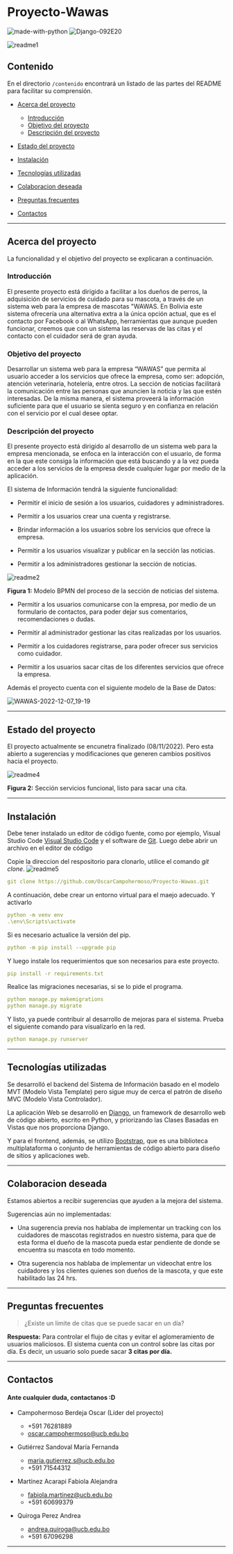 
# Proyecto-Wawas
![made-with-python](https://user-images.githubusercontent.com/104600219/206321166-9067db73-86b7-45a3-bcd4-fb3c4fd61b5c.svg)
![Django-092E20](https://user-images.githubusercontent.com/104600219/206321177-bc6cf37b-40b6-41bb-a3db-2d03ee47c238.svg)


![readme1](https://user-images.githubusercontent.com/104600297/206316683-9024e325-e342-4d64-bd8a-2a2e4b56ef23.png)


## Contenido <!-- omit in toc -->

En el directorio `/contenido` encontrará un listado de las partes del README para facilitar su comprensión.

- [Acerca del proyecto](#Acerca-del-proyecto)

  - [Introducción](#Introducción)
  - [Objetivo del proyecto](#Objetivo-del-proyecto)
  - [Descripción del proyecto](#Descripción-del-proyecto)

- [Estado del proyecto](#Estado-del-proyecto)

- [Instalación](#Instalación)

- [Tecnologías utilizadas](#Tecnologías-utilizadas)

- [Colaboracion deseada](#Colaboracion-deseada)

- [Preguntas frecuentes](#Preguntas-frecuentes)

- [Contactos](#Contactos)

------

## Acerca del proyecto

La funcionalidad y el objetivo del proyecto se explicaran a continuación.

### Introducción

El presente proyecto está dirigido a facilitar a los dueños de perros, la adquisición de servicios de cuidado para su mascota, a través de un sistema web para la empresa de mascotas "WAWAS. En Bolivia este sistema ofrecería una alternativa extra a la única opción actual, que es el contacto por Facebook o al WhatsApp, herramientas que aunque pueden funcionar, creemos que con un sistema las reservas de las citas y el contacto con el cuidador será de gran ayuda.

### Objetivo del proyecto

Desarrollar un sistema web para la empresa “WAWAS” que permita al usuario acceder a los servicios que ofrece la empresa, como ser: adopción, atención veterinaria, hotelería, entre otros. La sección de noticias facilitará la comunicación entre las personas que anuncien la noticia y las que estén interesadas. De la misma manera, el sistema proveerá la información suficiente para que el usuario se sienta seguro y en confianza en relación con el servicio por el cual desee optar.

### Descripción del proyecto

El presente proyecto está dirigido al desarrollo de un sistema web para la empresa mencionada, se enfoca en la interacción con el usuario, de forma en la que este consiga la información que está buscando y a la vez pueda acceder a los servicios de la empresa desde cualquier lugar por medio de la aplicación.

El sistema de Información tendrá la siguiente funcionalidad:
- Permitir el inicio de sesión a los usuarios, cuidadores y administradores.

- Permitir a los usuarios crear una cuenta y registrarse.

- Brindar información a los usuarios sobre los servicios que ofrece la empresa.

- Permitir a los usuarios visualizar y publicar en la sección las noticias.

- Permitir a los administradores gestionar la sección de noticias.

![readme2](https://user-images.githubusercontent.com/104600297/206316908-1a143435-a5f0-4381-b05c-19ec0c9e3aa3.jpg)

**Figura 1:** Modelo BPMN del proceso de la sección de noticias del sistema.

- Permitir a los usuarios comunicarse con la empresa, por medio de un formulario de contactos, para poder dejar sus comentarios, recomendaciones o dudas.

- Permitir al administrador gestionar las citas realizadas por los usuarios.

- Permitir a los cuidadores registrarse, para poder ofrecer sus servicios como cuidador.

- Permitir a los usuarios sacar citas de los diferentes servicios que ofrece la empresa.

Además el proyecto cuenta con el siguiente modelo de la Base de Datos:

![WAWAS-2022-12-07_19-19](https://user-images.githubusercontent.com/104600297/206318426-9d57e31e-294b-43b4-b307-7515959c4297.png)

---

## Estado del proyecto

El proyecto actualmente se encunetra finalizado (08/11/2022). Pero esta abierto a sugerencias y modificaciones que generen cambios positivos hacia el proyecto.

![readme4](https://user-images.githubusercontent.com/104600297/206317143-1a780f2d-bcbc-479e-998e-d02c7aad3b0b.jpg)

**Figura 2:** Sección servicios funcional, listo para sacar una cita.

---

## Instalación

Debe tener instalado un editor de código fuente, como por ejemplo, Visual Studio Code [Visual Studio Code](https://code.visualstudio.com/) y el software de [Git](https://git-scm.com/downloads). Luego debe abrir un archivo en el editor de código

Copie la direccion del respositorio para clonarlo, utilice el comando *git clone*. 
![readme5](https://user-images.githubusercontent.com/104600297/206317480-61669189-9ca6-4ab0-8a53-73b935682456.jpg)

```yaml
git clone https://github.com/OscarCampohermoso/Proyecto-Wawas.git
```
A continuación, debe crear un entorno virtual para el maejo adecuado. Y activarlo

```yaml
python -m venv env
.\env\Scripts\activate
```
Si es necesario actualice la versión del pip.
```yaml
python -m pip install --upgrade pip
```
Y luego instale los requerimientos que son necesarios para este proyecto.
```yaml
pip install -r requirements.txt
```
Realice las migraciones necesarias, si se lo pide el programa.
```yaml
python manage.py makemigrations
python manage.py migrate 
```
Y listo, ya puede contribuir al desarrollo de mejoras para el sistema.
Prueba el siguiente comando para visualizarlo en la red.
```yaml
python manage.py runserver
```

---

## Tecnologías utilizadas

Se desarrolló el backend del Sistema de Información basado en el modelo MVT (Modelo Vista Template) pero sigue muy de cerca el patrón de diseño MVC (Modelo Vista Controlador).

La aplicación Web se desarrolló en [Django](https://www.djangoproject.com/), un framework de desarrollo web de código abierto, escrito en Python, y priorizando las Clases Basadas en Vistas que nos proporciona Django.

Y para el frontend, además, se utilizo [Bootstrap](https://getbootstrap.com/), que es una biblioteca multiplataforma o conjunto de herramientas de código abierto para diseño de sitios y aplicaciones web.

---

## Colaboracion deseada
Estamos abiertos a recibir sugerencias que ayuden a la mejora del sistema.

Sugerencias aún no implementadas:

- Una sugerencia previa nos hablaba de implementar un tracking con los cuidadores de mascotas registrados en nuestro sistema, para que de esta forma el dueño de la mascota pueda estar pendiente de donde se encuentra su mascota en todo momento.

- Otra sugerencia nos hablaba de implementar un videochat entre los cuidadores y los clientes quienes son dueños de la mascota, y que este habilitado las 24 hrs.

---

## Preguntas frecuentes

> ¿Existe un limite de citas que se puede sacar en un día?

**Respuesta:**
Para controlar el flujo de citas y evitar el aglomeramiento de usuarios maliciosos. El sistema cuenta con un control sobre las citas por día. Es decir, un usuario solo puede sacar **3 citas por día.**

---

## Contactos
#### Ante cualquier duda, contactanos :D

- Campohermoso Berdeja Oscar (Líder del proyecto)
  - +591 76281889
  - oscar.campohermoso@ucb.edu.bo

- Gutiérrez Sandoval María Fernanda 
  - maria.gutierrez.s@ucb.edu.bo
  - +591 71544312

- Martínez Acarapi Fabiola Alejandra 
  - fabiola.martinez@ucb.edu.bo
  - +591 60699379

- Quiroga Perez Andrea 
  - andrea.quiroga@ucb.edu.bo
  - +591 67096298

---
